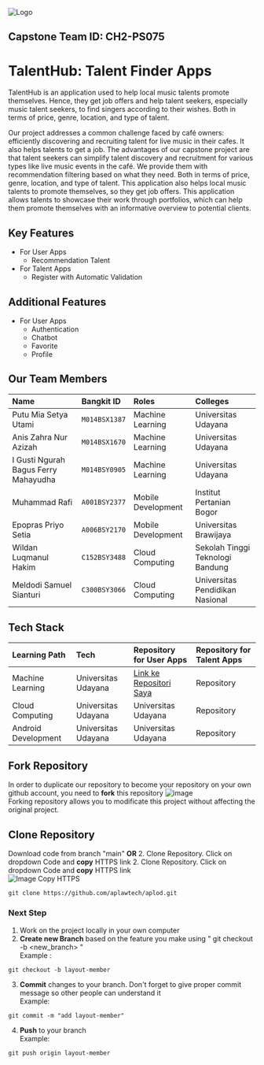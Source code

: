 ![Logo](https://github.com/CH2-PS075/ML-Project/blob/main/Mock%20up.png)
## Capstone Team ID: CH2-PS075
# TalentHub: Talent Finder Apps

TalentHub is an application used to help local music talents promote themselves. Hence, they get job offers and help talent seekers, especially music talent seekers, to find singers according to their wishes. Both in terms of price, genre, location, and type of talent.

Our project addresses a common challenge faced by café owners: efficiently discovering and recruiting talent for live music in their cafes. It also helps talents to get a job. The advantages of our capstone project are that talent seekers can simplify talent discovery and recruitment for various types like live music events in the café. We provide them with recommendation filtering based on what they need. Both in terms of price, genre, location, and type of talent. This application also helps local music talents to promote themselves, so they get job offers. This application allows talents to showcase their work through portfolios, which can help them promote themselves with an informative overview to potential clients. 

## Key Features
- For User Apps
    - Recommendation Talent
- For Talent Apps
     - Register with Automatic Validation 

## Additional Features
- For User Apps
    - Authentication	 
    - Chatbot
    - Favorite 
    - Profile 

## Our Team Members

| Name        | Bangkit ID            | Roles | Colleges |
| :--------------- | :-------------- |:------| :------|
| Putu Mia Setya Utami                 | `M014BSX1387` | Machine Learning | Universitas Udayana |
| Anis Zahra Nur Azizah                | `M014BSX1670` | Machine Learning | Universitas Udayana |
| I Gusti Ngurah Bagus Ferry Mahayudha | `M014BSY0905` | Machine Learning | Universitas Udayana |
| Muhammad Rafi                        | `A001BSY2377` | Mobile Development | Institut Pertanian Bogor |
| Epopras Priyo Setia                  | `A006BSY2170` | Mobile Development | Universitas Brawijaya |
| Wildan Luqmanul Hakim                | `C152BSY3488` | Cloud Computing | Sekolah Tinggi Teknologi Bandung |
| Meldodi Samuel Sianturi              | `C300BSY3066` | Cloud Computing | Universitas Pendidikan Nasional  |

## Tech Stack

| Learning Path      | Tech         | Repository for User Apps|   Repository for Talent Apps |
| :---------------   | :-------------- |:------| :------|
| Machine Learning   | Universitas Udayana | [Link ke Repositori Saya](https://github.com/CH2-PS075/CC-API) |  Repository |
| Cloud Computing    | Universitas Udayana | Universitas Udayana |   Repository |
| Android Development| Universitas Udayana | Universitas Udayana |  Repository |

## Fork Repository
In order to duplicate our repository to become your repository on your own github account, you need to **fork** this repository
![image](https://user-images.githubusercontent.com/85149518/120605441-405eb400-c478-11eb-9304-4dcd1fa61a71.png) </br>
Forking repository allows you to modificate this project without affecting the original project.

## Clone Repository
Download code from branch "main" **OR** 
2. Clone Repository. Click on dropdown Code and **copy** HTTPS link
2. Clone Repository. Click on dropdown Code and **copy** HTTPS link <br/>
![Image Copy HTTPS](https://camo.githubusercontent.com/1c0cf8056422ff414eee75142b213c5970e085c2e33c0a6d69dc2639d98216f1/68747470733a2f2f6669727374636f6e747269627574696f6e732e6769746875622e696f2f6173736574732f526561646d652f636f70792d746f2d636c6970626f6172642e706e67)
```
git clone https://github.com/aplawtech/aplod.git
```

### Next Step
1. Work on the project locally in your own computer
2. **Create new Branch** based on the feature you make using " git checkout -b <new_branch> " <br/>
Example :
```
git checkout -b layout-member
```
3. **Commit** changes to your branch. Don't forget to give proper commit message so other people can understand it <br/>
Example:
```
git commit -m "add layout-member"
```
4. **Push** to your branch <br/>
Example:
```
git push origin layout-member
```


